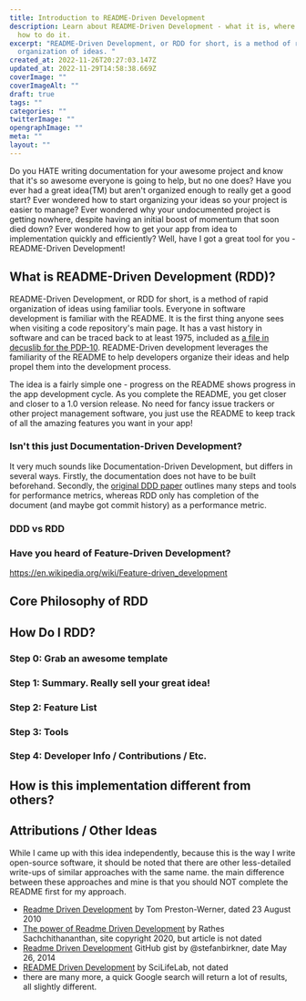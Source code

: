 ```yaml
---
title: Introduction to README-Driven Development
description: Learn about README-Driven Development - what it is, where it came from, and
  how to do it.
excerpt: "README-Driven Development, or RDD for short, is a method of rapid
  organization of ideas. "
created_at: 2022-11-26T20:27:03.147Z
updated_at: 2022-11-29T14:58:38.669Z
coverImage: ""
coverImageAlt: ""
draft: true
tags: ""
categories: ""
twitterImage: ""
opengraphImage: ""
meta: ""
layout: ""
---
```


Do you HATE writing documentation for your awesome project and know that it's so awesome everyone is going to help, 
but no one does? Have you ever had a great idea(TM) but aren't organized enough to really get a good start? 
Ever wondered how to start organizing your ideas so your project is easier to manage? Ever
wondered why your undocumented project is getting nowhere, despite having an initial boost of momentum 
that soon died down? Ever wondered how to get your app from idea to implementation quickly and efficiently?
Well, have I got a great tool for you - README-Driven Development! 

## What is README-Driven Development (RDD)?

README-Driven Development, or RDD for short, is a method of rapid organization of ideas using familiar tools. Everyone in software development is familiar with the README. It is the first thing anyone sees when visiting a code repository's main page. It has a vast history in software and can be traced back to at least 1975, included as [a file in decuslib for the PDP-10](http://pdp-10.trailing-edge.com/decuslib10-04/index.html). README-Driven development leverages the familiarity of the README to help developers organize their ideas and help propel them into the development process.

The idea is a fairly simple one - progress on the README shows progress in the app development cycle. As you complete the README, you get closer and closer to a 1.0 version release. No need for fancy issue trackers or other project management software, you just use the README to keep track of all the amazing features you want in your app!

### Isn't this just Documentation-Driven Development?
It very much sounds like Documentation-Driven Development, but differs in several ways. Firstly, the documentation does not have to be built beforehand. Secondly, the [original DDD paper](https://calhoun.nps.edu/bitstream/handle/10945/42338/Luqi_Documentation_Driven_Software_Development_for_Complex_Real-Time.pdf?sequence=1&isAllowed=y) outlines many steps and tools for performance metrics, whereas RDD only has completion of the document (and maybe got commit history) as a performance metric. 

### DDD vs RDD

### Have you heard of Feature-Driven Development?
https://en.wikipedia.org/wiki/Feature-driven_development

## Core Philosophy of RDD

## How Do I RDD?

### Step 0: Grab an awesome template

### Step 1: Summary. Really sell your great idea!

### Step 2: Feature List

### Step 3: Tools

### Step 4: Developer Info / Contributions / Etc.

## How is this implementation different from others?

## Attributions / Other Ideas

While I came up with this idea independently, because this is the way I write open-source software, it should be noted that there are other less-detailed write-ups of similar approaches with the same name. the main difference between these approaches and mine is that you should NOT complete the README first for my approach.

* [Readme Driven Development](https://tom.preston-werner.com/2010/08/23/readme-driven-development.html) by Tom Preston-Werner, dated 23 August 2010
* [The power of Readme Driven Development](https://rathes.me/blog/en/readme-driven-development) by Rathes Sachchithananthan, site copyright 2020, but article is not dated
* [Readme Driven Development](https://gist.github.com/stefanbirkner/835b7d0c498b4026f65a) GitHub gist by @stefanbirkner, date May 26, 2014
* [README Driven Development](https://scilifelab.github.io/software-development/documentation/readme-driven-development/) by SciLifeLab, not dated
* there are many more, a quick Google search will return a lot of results, all slightly different.